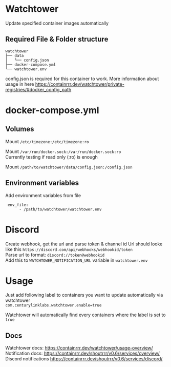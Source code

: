 # Watchtower

Update specified container images automatically

## Required File & Folder structure
```
watchtower
├── data
│   └── config.json
├── docker-compose.yml
└── watchtower.env
```

config.json is required for this container to work. More information about usage in here https://containrrr.dev/watchtower/private-registries/#docker_config_path

# docker-compose.yml
## Volumes

Mount `/etc/timezone:/etc/timezone:ro`

Mount `/var/run/docker.sock:/var/run/docker.sock:ro`  
Currently testing if read only (:ro) is enough

Mount `/path/to/watchtower/data/config.json:/config.json`


## Environment variables
Add environment variables from file
```docker
 env_file:
      - /path/to/watchtower/watchtower.env
```

# Discord

Create webhook, get the url and parse token & channel id
Url should looke like this `https://discord.com/api/webhooks/webhookid/token`  
Parse url to format: `discord://token@webhookid`  
Add this to `WATCHTOWER_NOTIFICATION_URL` variable in `watchtower.env`


# Usage

Just add following label to containers you want to update automatically via watchtower  
`com.centurylinklabs.watchtower.enable=true`

Watchtower will automatically find every containers where the label is set to `true`

## Docs

Watchtower docs:
https://containrrr.dev/watchtower/usage-overview/  
Notification docs:
https://containrrr.dev/shoutrrr/v0.6/services/overview/  
Discord notifications https://containrrr.dev/shoutrrr/v0.6/services/discord/  